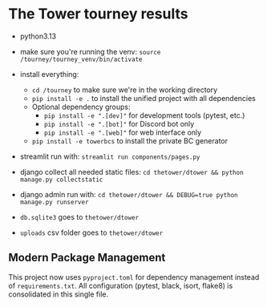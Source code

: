 # The Tower tourney results
- python3.13

- make sure you're running the venv: `source /tourney/tourney_venv/bin/activate`

- install everything:
    - `cd /tourney` to make sure we're in the working directory
    - `pip install -e .` to install the unified project with all dependencies
    - Optional dependency groups:
        - `pip install -e ".[dev]"` for development tools (pytest, etc.)
        - `pip install -e ".[bot]"` for Discord bot only
        - `pip install -e ".[web]"` for web interface only
    - `pip install -e towerbcs` to install the private BC generator

- streamlit run with: `streamlit run components/pages.py`

- django collect all needed static files: `cd thetower/dtower && python manage.py collectstatic`
- django admin run with: `cd thetower/dtower && DEBUG=true python manage.py runserver`

- `db.sqlite3` goes to `thetower/dtower`
- `uploads` csv folder goes to `thetower/dtower`

## Modern Package Management

This project now uses `pyproject.toml` for dependency management instead of `requirements.txt`.
All configuration (pytest, black, isort, flake8) is consolidated in this single file.
